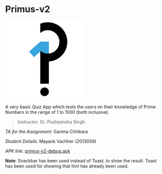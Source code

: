 # Primus-v2
<img src="Primus-Logo.png" width="250">

A very basic Quiz App which tests the users on their knowledge of Prime Numbers in the range of 1 to 1000 (both inclusive).

>_Instructor_: Dr. Pushpendra Singh
>
_TA for the Assignment_: Garima Chhikara
>
_Student Details_: Mayank Vachher (2013059)
>
_APK link_: [primus-v2-debug.apk](primus-v2-debug.apk)


__Note__: Snackbar has been used instead of Toast, to show the result. Toast has been used for showing that hint has already been used.
